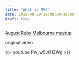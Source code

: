 ```yaml
---
title: "What is MVC"
date: 2018-08-29T19:00:00+10:00
draft: true
---
```


[August Ruby Melbourne meetup](https://www.meetup.com/Ruby-On-Rails-Oceania-Melbourne/events/mcrjmnyxlbmc/)

original video

{{< youtube Pw_w5vO1ZWg >}}
